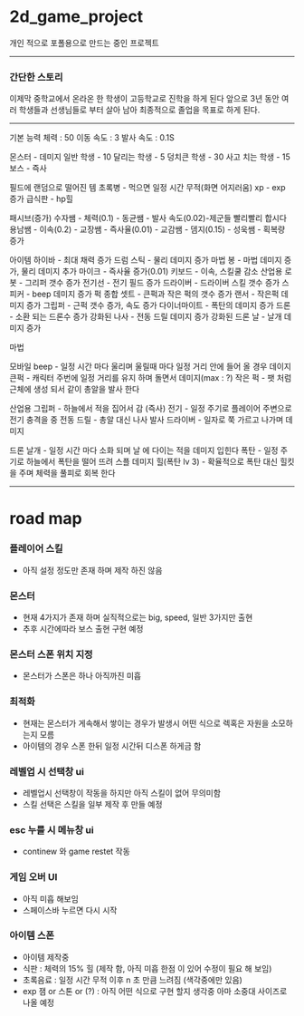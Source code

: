 # 2d_game_project

개인 적으로 포폴용으로 만드는 중인 프로젝트


* * *
### 간단한 스토리

이제막 중학교에서 온라온 한 학생이 고등학교로 진학을 하게 된다
앞으로 3년 동안 여러 학생들과 선생님들로 부터 살아 남아 최종적으로
졸업을 목표로 하게 된다.
* * *
기본 능력
체력 : 50
이동 속도 : 3
발사 속도 : 0.1S



몬스터 - 데미지
일반 학생 - 10
달리는 학생  - 5
덩치큰 학생 - 30
사고 치는 학생 - 15
보스 - 즉사


필드에 랜덤으로 떨어진 템
초록병 - 먹으면 일정 시간 무적(화면 어지러움)
xp - exp 증가
급식판 - hp힐


패시브(증가)
수자쌤 - 체력(0.1) - 
동균쌤 - 발사 속도(0.02)-제군들 빨리빨리 합시다
용남쌤 - 이속(0.2) - 
교장쌤 - 즉사율(0.01) - 
교감쌤 - 뎀지(0.15) -
성욱쌤 - 획복량 증가  

아이템
하이바 - 최대 채력 증가
드럼 스틱 - 물리 데미지 증가
마법 봉 - 마법 데미지 증가, 물리 데미지 추가
마이크 - 즉사율 증가(0.01)
키보드 - 이속, 스킬쿨 감소
산업용 로봇 - 그리퍼 갯수 증가
전기선 - 전기 필드 증가
드라이버 - 드라이버 스킬 갯수 증가
스피커 - beep 데미지 증가
퍽 종합 셋트 - 큰퍽과 작은 퍽의 갯수 증가
랜서 - 작은퍽 데미지 증가
그립퍼 - 근퍽 갯수 증가, 속도 증가
다이너마이트 - 폭탄의 데미지 증가
드론 - 소환 되는 드론수 증가
강화된 나사 - 전동 드릴 데미지 증가
강화된 드론 날 - 날개 데미지 증가


마법


모바일
beep - 일정 시간 마다 울리며 울릴때 마다 일정 거리 안에 들어 올 경우 데이지
큰퍽 - 캐릭터 주번에 일정 거리를 유지 하며 돌면서 데미지(max : ?)
작은 퍽 - 팻 처럼 근체에 생성 되서 같이 총알을 발사 한다

산업용
그립퍼 - 하늘에서 적을 집어서 감 (즉사)
전기 - 일정 주기로 플레이어 주변으로 전기 충격을 중 
전동 드릴 - 총알 대신 나사 발사
드라이버 - 일자로 쭉 가르고 나가며 데미지


드론
날개 - 일정 시간 마다 소화 되며 날 에 다이는 적을 데미지 입힌다
폭탄 - 일정 주기로 하늘에서 폭탄을 떨어 뜨려 스플 데미지
힐(폭탄 lv 3) - 확율적으로 폭탄 대신 힐킷을 주며 체력을 풀피로 회복 한다



* * *
# road map

### 플레이어 스킬
- 아직 설정 정도만 존재 하며 제작 하진 않음

### 몬스터
- 현재 4가지가 존재 하며 실직적으로는 big, speed, 일반 3가지만 출현
- 추후 시간에따라 보스 출현 구현 예정

### 몬스터 스폰 위치 지정
- 몬스터가 스폰은 하나 아직까진 미흡

### 최적화
- 현재는 몬스터가 게속해서 쌓이는 경우가 발생시 어떤 식으로 렉혹은 자원을 소모하는지 모름
- 아이템의 경우 스폰 한뒤 일정 시간뒤 디스폰 하게금 함

### 레벨업 시 선택창 ui
- 레벨업시 선택창이 작동을 하지만 아직 스킬이 없어 무의미함
- 스킬 선택은 스킬을 일부 제작 후 만들 예정

### esc 누를 시 메뉴창 ui
- continew 와 game restet 작동

### 게임 오버 UI
- 아직 미흡 해보임
- 스페이스바 누르면 다시 시작

### 아이템 스폰
- 아이템 제작중
- 식판 : 체력의 15% 힐 (제작 함, 아직 미흡 한점 이 있어 수정이 필요 해 보임)
- 초록음료 : 일정 시간 무적 이후 n 초 만큼 느려짐 (색각중에만 있음)
- exp 잼 or 스톤 or (?) : 아직 어떤 식으로 구현 할지 생각중 아마 소중대 사이즈로 나올 예정
